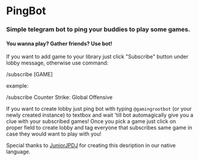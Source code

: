 # PingBot

### Simple telegram bot to ping your buddies to play some games.

#### You wanna play? Gather friends? Use bot!

If you want to add game to your library just click "Subscribe" button under lobby message, otherwise use command:

/subscribe [GAME]

example:

/subscribe Counter Strike: Global Offensive

If you want to create lobby just ping bot with typing `@gamingrootbot` (or your newly created instance) to textbox and wait 'till bot automagically give you a clue with your subscribed games! Once you pick a game just click on proper field to create lobby and tag everyone that subscribes same game in case they would want to play with you!

Special thanks to [JuniorJPDJ](https://github.com/juniorjpdj) for creating this desription in our native language.
